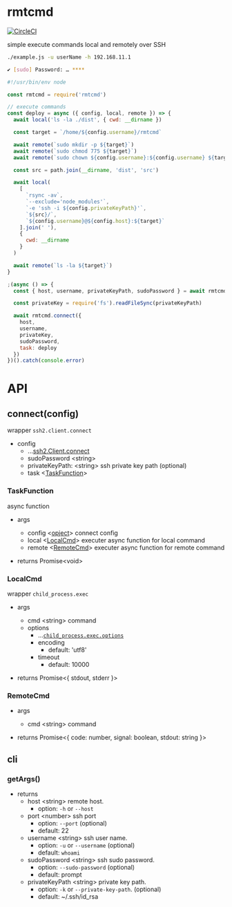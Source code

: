 # rmtcmd

[![CircleCI](https://circleci.com/gh/koh110/rmtcmd.svg?style=svg)](https://circleci.com/gh/koh110/rmtcmd)

simple execute commands local and remotely over SSH

```bash
./example.js -u userName -h 192.168.11.1

✔ [sudo] Password: … ****
```

```javascript
#!/usr/bin/env node

const rmtcmd = require('rmtcmd')

// execute commands
const deploy = async ({ config, local, remote }) => {
  await local('ls -la ./dist', { cwd: __dirname })

  const target = `/home/${config.username}/rmtcmd`

  await remote(`sudo mkdir -p ${target}`)
  await remote(`sudo chmod 775 ${target}`)
  await remote(`sudo chown ${config.username}:${config.username} ${target}`)

  const src = path.join(__dirname, 'dist', 'src')

  await local(
    [
      `rsync -av`,
      `--exclude='node_modules'`,
      `-e 'ssh -i ${config.privateKeyPath}'`,
      `${src}/`,
      `${config.username}@${config.host}:${target}`
    ].join(' '),
    {
      cwd: __dirname
    }
  )

  await remote(`ls -la ${target}`)
}

;(async () => {
  const { host, username, privateKeyPath, sudoPassword } = await rmtcmd.cli.getArgs()

  const privateKey = require('fs').readFileSync(privateKeyPath)

  await rmtcmd.connect({
    host,
    username,
    privateKey,
    sudoPassword,
    task: deploy
  })
})().catch(console.error)
```

# API

## connect(config)

wrapper `ssh2.client.connect`

- config
  - ...[ssh2.Client.connect](https://github.com/mscdex/ssh2#client-methods)
  - sudoPassword \<string\>
  - privateKeyPath: \<string\> ssh private key path (optional)
  - task \<[TaskFunction](#TaskFunction)\>

### TaskFunction

async function

- args

  - config \<[opject](#connectconfig)> connect config
  - local \<[LocalCmd](#LocalCmd)\> executer async function for local command
  - remote \<[RemoteCmd](#RemoteCmd)\> executer async function for remote command

- returns Promise\<void\>

### LocalCmd

wrapper `child_process.exec`

- args

  - cmd \<string\> command
  - options
    - ...[`child_process.exec.options`](https://nodejs.org/dist/latest-v12.x/docs/api/child_process.html#child_process_child_process_exec_command_options_callback)
    - encoding
      - default: 'utf8'
    - timeout
      - default: 10000

- returns Promise\<{ stdout, stderr }\>

### RemoteCmd

- args

  - cmd \<string\> command

- returns Promise\<{ code: number, signal: boolean, stdout: string }\>

## cli

### getArgs()

- returns
  - host \<string\> remote host.
    - option: `-h` or `--host`
  - port \<number\> ssh port
    - option: `--port` (optional)
    - default: 22
  - username \<string\> ssh user name.
    - option: `-u` or `--username` (optional)
    - default: `whoami`
  - sudoPassword \<string\> ssh sudo password.
    - option: `--sudo-password` (optional)
    - default: prompt
  - privateKeyPath \<string\> private key path.
    - option: `-k` or `--private-key-path`. (optional)
    - default: ~/.ssh/id_rsa
